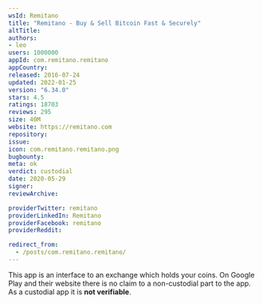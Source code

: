 ```yaml
---
wsId: Remitano
title: "Remitano - Buy & Sell Bitcoin Fast & Securely"
altTitle: 
authors:
- leo
users: 1000000
appId: com.remitano.remitano
appCountry: 
released: 2016-07-24
updated: 2022-01-25
version: "6.34.0"
stars: 4.5
ratings: 18703
reviews: 295
size: 40M
website: https://remitano.com
repository: 
issue: 
icon: com.remitano.remitano.png
bugbounty: 
meta: ok
verdict: custodial
date: 2020-05-29
signer: 
reviewArchive:

providerTwitter: remitano
providerLinkedIn: Remitano
providerFacebook: remitano
providerReddit: 

redirect_from:
  - /posts/com.remitano.remitano/
---
```


This app is an interface to an exchange which holds your coins. On Google Play
and their website there is no claim to a non-custodial part to the app. As a
custodial app it is **not verifiable**.

